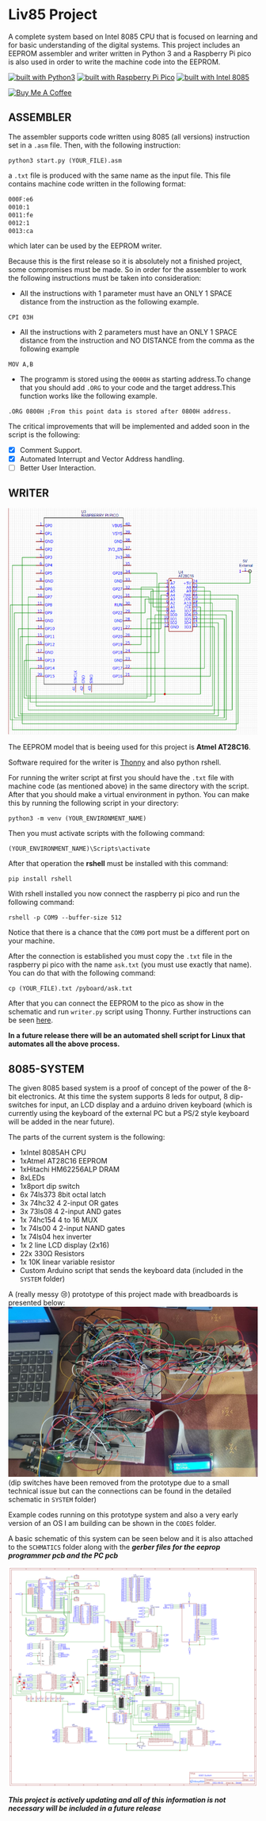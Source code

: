 # Liv85 Project
A complete system based on Intel 8085 CPU that is focused on learning and for basic understanding of the digital systems. This project includes an EEPROM assembler and writer written in Python 3 and a Raspberry Pi pico is also used in order to write the machine code into the EEPROM.

[![built with Python3](https://img.shields.io/badge/built%20with-Python3-red.svg)](https://www.python.org/) [![built with Raspberry Pi Pico](https://img.shields.io/badge/built%20with-Raspberry%20Pi%20Pico-blue)](https://www.raspberrypi.org/products/raspberry-pi-pico/) [![built with Intel 8085](https://img.shields.io/badge/built%20with-Intel%208085-orange)](https://el.wikipedia.org/wiki/Intel_8085)

<a href="https://www.buymeacoffee.com/geoalx" target="_blank"><img src="https://cdn.buymeacoffee.com/buttons/default-orange.png" alt="Buy Me A Coffee" height="41" width="174"></a>

## ASSEMBLER

  The assembler supports code written using 8085 (all versions) instruction set in a ```.asm``` file. Then, with the following instruction:
```
python3 start.py (YOUR_FILE).asm
```
a ```.txt``` file is produced with the same name as the input file. This file contains machine code written in the following format:
```
000F:e6
0010:1
0011:fe
0012:1
0013:ca
```
which later can be used by the EEPROM writer.

  Because this is the first release so it is absolutely not a finished project, some compromises must be made. So in order for the assembler to work the following instructions
must be taken into consideration:
- All the instructions with 1 parameter must have an ONLY 1 SPACE distance from the instruction as the following example.
```
CPI 03H
```
- All the instructions with 2 parameters must have an ONLY 1 SPACE distance from the instruction and NO DISTANCE from the comma as the following example
```
MOV A,B
```
- The programm is stored using the ```0000H``` as starting address.To change that you should add ```.ORG``` to your code and the target address.This function works like the following example.

```
.ORG 0800H ;From this point data is stored after 0800H address.
```

The critical improvements that will be implemented and added soon in the script is the following:
- [x] Comment Support.
- [x] Automated Interrupt and Vector Address handling.
- [ ] Better User Interaction.

## WRITER

![writer](/WRITER/sch_img.png)

The EEPROM model that is beeing used for this project is **Atmel AT28C16**.

Software required for the writer is [Thonny](https://thonny.org/) and also python rshell.
  
For running the writer script at first you should have the ```.txt``` file with machine code (as mentioned above) in the same directory with the script. After that you should
make a virtual environment in python. You can make this by running the following script in your directory:
```
python3 -m venv (YOUR_ENVIRONMENT_NAME)
```

Then you must activate scripts with the following command:
```
(YOUR_ENVIRONMENT_NAME)\Scripts\activate
```

After that operation the **rshell** must be installed with this command:
```
pip install rshell
```

With rshell installed you now connect the raspberry pi pico and run the following command:
```
rshell -p COM9 --buffer-size 512
```
Notice that there is a chance that the ```COM9``` port must be a different port on your machine.

After the connection is established you must copy the ```.txt``` file in the raspberry pi pico with the name ```ask.txt``` (you must use exactly that name).
You can do that with the following command:
```
cp (YOUR_FILE).txt /pyboard/ask.txt
```

After that you can connect the EEPROM to the pico as show in the schematic and run ```writer.py``` script using Thonny. Further instructions can be seen [here](https://www.youtube.com/watch?v=_ouzuI_ZPLs).

**In a future release there will be an automated shell script for Linux that automates all the above process.**

## 8085-SYSTEM

The given 8085 based system is a proof of concept of the power of the 8-bit electronics. At this time the system supports 8 leds for output, 8 dip-switches for input, an LCD display and a arduino driven keyboard (which is currently using the keyboard of the external PC but a PS/2 style keyboard will be added in the near future).

The parts of the current system is the following:
- 1xIntel 8085AH CPU
- 1xAtmel AT28C16 EEPROM
- 1xHitachi HM62256ALP DRAM
- 8xLEDs
- 1x8port dip switch
- 6x 74ls373 8bit octal latch
- 3x 74hc32 4 2-input OR gates
- 3x 73ls08 4 2-input AND gates
- 1x 74hc154 4 to 16 MUX
- 1x 74ls00 4 2-input NAND gates
- 1x 74ls04 hex inverter
- 1x 2 line LCD display (2x16)
- 22x 330Ω Resistors
- 1x 10K linear variable resistor
- Custom Arduino script that sends the keyboard data (included in the ```SYSTEM``` folder)

A (really messy :cry:) prototype of this project made with breadboards is presented below:
![prototype](/SYSTEM/PROTOTYPE.jpg)
(dip switches have been removed from the prototype due to a small technical issue but can the connections can be found in the detailed schematic in ```SYSTEM``` folder)

Example codes running on this prototype system and also a very early version of an OS I am building can be shown in the ```CODES``` folder.

A basic schematic of this system can be seen below and it is also attached to the ```SCHMATICS``` folder along with the ***gerber files for the eeprop programmer pcb and the PC pcb***

![pc schematic](/SCHEMATICS/Schematic_8085_2022-10-12.png)


***This project is actively updating and all of this information is not necessary will be included in a future release***
